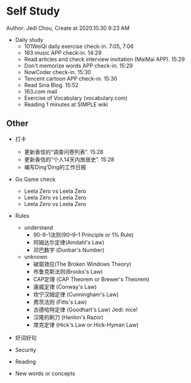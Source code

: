 # Self Study

Author: Jedi Chou, Create at 2020.10.30 9:23 AM

* Daily study
  * 101WeiQi daily exercise check-in. 7:05, 7:06
  * 163 music APP check-in. 14:29
  * Read articles and check interview invitation (MaiMai APP). 15:29
  * Don't memorize words APP check-in. 15:29
  * NowCoder check-in. 15:30
  * Tencent cartoon APP check-in. 15:30
  * Read Sina Blog. 15:52
  * 163.com mail
  * Exercise of Vocabulary (vocabulary.com)
  * Reading 1 minutes at SIMPLE wiki

## Other

* 打卡
  * 更新香信的“调查问卷列表”. 15:28
  * 更新香信的“个人14天内旅居史”. 15:28
  * 编写Ding’Ding的工作日报

* Go Game check
  * Leela Zero vs Leela Zero
  * Leela Zero vs Leela Zero
  * Leela Zero vs Leela Zero

* Rules
  * understand
    * 90-9-1法则(90–9–1 Principle or 1% Rule)
    * 阿姆达尔定律(Amdahl's Law)
    * 邓巴数字 (Dunbar's Number)
  * unknown
    * 破窗效应(The Broken Windows Theory)
    * 布鲁克斯法则(Brooks's Law)
    * CAP定理 (CAP Theorem or Brewer's Theorem)
    * 康威定律 (Conway's Law)
    * 坎宁汉姆定律 (Cunningham's Law)
    * 费茨法则 (Fitts's Law)
    * 古德哈特定律 (Goodhart's Law) Jedi: nice!
    * 汉隆的剃刀 (Hanlon's Razor)
    * 席克定律 (Hick's Law or Hick-Hyman Law)

* 好词好句
* Security
* Reading
* New words or concepts
